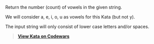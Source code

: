 Return the number (count) of vowels in the given string.

We will consider a, e, i, o, u as vowels for this Kata (but not y).

The input string will only consist of lower case letters and/or spaces.

> **[View Kata on Codewars](https://www.codewars.com/kata/54ff3102c1bad923760001f3/train/java)**
